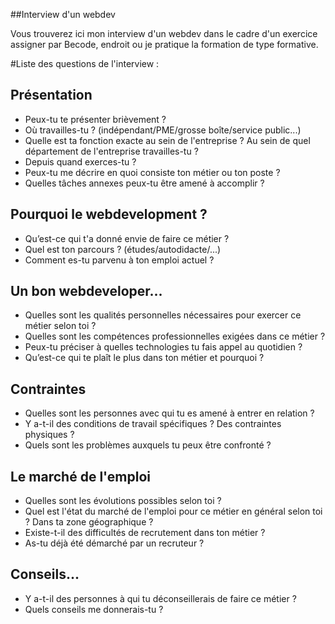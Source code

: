 ##Interview d'un webdev

Vous trouverez ici mon interview d'un webdev dans le cadre d'un exercice
assigner par Becode, endroit ou je pratique la formation de type formative.

#Liste des questions de l'interview :

## Présentation
- Peux-tu te présenter brièvement ?
- Où travailles-tu ? (indépendant/PME/grosse boîte/service public...)
- Quelle est ta fonction exacte au sein de l'entreprise ? Au sein de quel département de l'entreprise travailles-tu ?
- Depuis quand exerces-tu ?
- Peux-tu me décrire en quoi consiste ton métier ou ton poste ?
- Quelles tâches annexes peux-tu être amené à accomplir ?

## Pourquoi le webdevelopment ?
- Qu’est-ce qui t'a donné envie de faire ce métier ?
- Quel est ton parcours ? (études/autodidacte/...)
- Comment es-tu parvenu à ton emploi actuel ?

## Un bon webdeveloper...
- Quelles sont les qualités personnelles nécessaires pour exercer ce métier selon toi ?
- Quelles sont les compétences professionnelles exigées dans ce métier ?
- Peux-tu préciser à quelles technologies tu fais appel au quotidien ?
- Qu’est-ce qui te plaît le plus dans ton métier et pourquoi ?

## Contraintes
- Quelles sont les personnes avec qui tu es amené à entrer en relation ?
- Y a-t-il des conditions de travail spécifiques ? Des contraintes physiques ?
- Quels sont les problèmes auxquels tu peux être confronté ?

## Le marché de l'emploi
- Quelles sont les évolutions possibles selon toi ?
- Quel est l'état du marché de l'emploi pour ce métier en général selon toi ? Dans ta zone géographique ?
- Existe-t-il des difficultés de recrutement dans ton métier ?
- As-tu déjà été démarché par un recruteur ?

## Conseils...
- Y a-t-il des personnes à qui tu déconseillerais de faire ce métier ?
- Quels conseils me donnerais-tu ?
